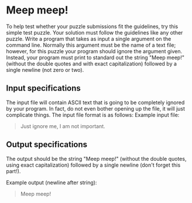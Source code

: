 # Meep meep!

To help test whether your puzzle submissions fit the guidelines, try this simple test puzzle. Your solution must follow the guidelines like any other puzzle. Write a program that takes as input a single argument on the command line. Normally this argument must be the name of a text file; however, for this puzzle your program should ignore the argument given. Instead, your program must print to standard out the string "Meep meep!" (without the double quotes and with exact capitalization) followed by a single newline (not zero or two). 


## Input specifications

The input file will contain ASCII text that is going to be completely ignored by your program. In fact, do not even bother opening up the file, it will just complicate things. The input file format is as follows:
<Lots of ASCII characters that do not matter>
Example input file:

> 
> Just ignore me, I am not important.
> 

## Output specifications

The output should be the string "Meep meep!" (without the double quotes, using exact capitalization) followed by a single newline (don't forget this part!). 

Example output (newline after string):

> 
> Meep meep!
> 

